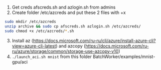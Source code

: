 1. Get creds afscreds.sh and azlogin.sh from admins
2. Create folder /etc/azcreds and put these 2 files with +x
```bash
sudo mkdir /etc/azcreds
unzip archive && sudo cp afscreds.sh azlogin.sh /etc/azcreds/
sudo chmod +x /etc/azcreds/*.sh
```
3. Install az (https://docs.microsoft.com/ru-ru/cli/azure/install-azure-cli?view=azure-cli-latest) 
and azcopy (https://docs.microsoft.com/ru-ru/azure/storage/common/storage-use-azcopy-v10)
4. `./launch_aci.sh mnist` from this folder BatchWorker/examples/mnist-gpu/aci